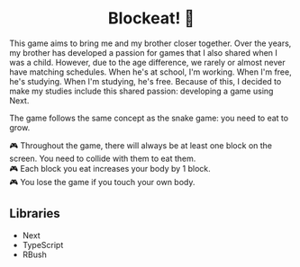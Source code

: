 <div align="center">
    <h1> Blockeat! 🎲</h1>
</div>

This game aims to bring me and my brother closer together. Over the years, my brother has developed a passion for games that I also shared when I was a child. However, due to the age difference, we rarely or almost never have matching schedules. When he's at school, I'm working. When I'm free, he's studying. When I'm studying, he's free. Because of this, I decided to make my studies include this shared passion: developing a game using Next.

The game follows the same concept as the snake game: you need to eat to grow.

🎮 Throughout the game, there will always be at least one block on the screen. You need to collide with them to eat them.<br>
🎮 Each block you eat increases your body by 1 block.<br>
🎮 You lose the game if you touch your own body.<br>

<h2> Libraries </h2>
<ul>
    <li> Next </li>
    <li> TypeScript </li>
    <li> RBush </li>
</ul>
